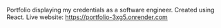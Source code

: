 Portfolio displaying my credentials as a software engineer. Created using React. Live website: https://portfolio-3xg5.onrender.com
